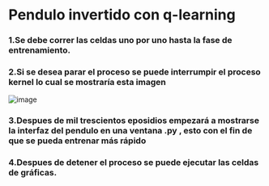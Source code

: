# Pendulo invertido con q-learning
### 1.Se debe correr las celdas uno por uno hasta la fase de entrenamiento.
### 2.Si se desea parar el proceso se puede interrumpir el proceso kernel lo cual se mostraría esta imagen
![image](https://github.com/user-attachments/assets/3cc31830-e31f-4010-ad3a-ac3e40ae8860)
### 3.Despues de mil trescientos eposidios empezará a mostrarse la interfaz del pendulo en una ventana .py , esto con el fin de que se pueda entrenar más rápido
### 4.Despues de detener el proceso se puede ejecutar las celdas de gráficas.
